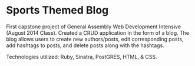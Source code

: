 Sports Themed Blog
===============
First capstone project of General Assembly Web Development Intensive (August 2014 Class). Created a CRUD application in the form of a blog. The blog allows users to create new authors/posts, edit corresponding posts, add hashtags to posts, and delete posts along with the hashtags. 

Technologies utilized: Ruby, Sinatra, PostGRES, HTML, & CSS.
